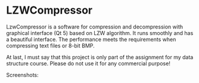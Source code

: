 # LZWCompressor
LzwCompressor is a software for compression and decompression with graphical interface (Qt 5) based on LZW algorithm. It runs smoothly and has a beautiful interface. The performance meets the requirements when compressing text files or 8-bit BMP. 

At last, I must say that this project is only part of the assignment for my data structure course. Please do not use it for any commercial purpose! 

Screenshots:
